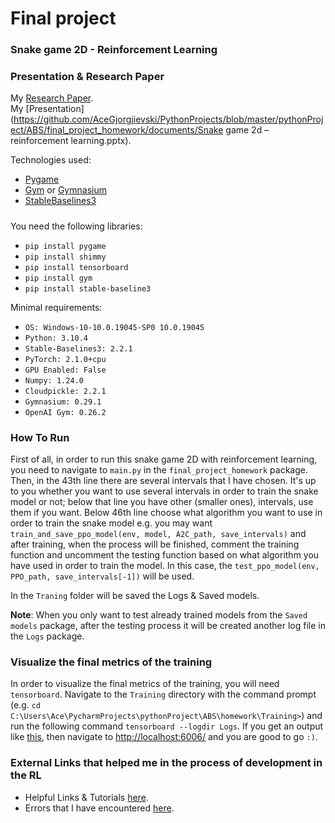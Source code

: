 # Final project 

### Snake game 2D - Reinforcement Learning 

### Presentation & Research Paper
My [Research Paper](https://github.com/AceGjorgjievski/PythonProjects/blob/master/pythonProject/ABS/final_project_homework/documents/SnakeGameRLResearch.pdf).
</br>
My [Presentation](https://github.com/AceGjorgjievski/PythonProjects/blob/master/pythonProject/ABS/final_project_homework/documents/Snake game 2d – reinforcement learning.pptx).

Technologies used: 
- [Pygame](https://www.pygame.org/docs/)
- [Gym](https://www.gymlibrary.dev/index.html) or [Gymnasium](https://gymnasium.farama.org/index.html)
- [StableBaselines3](https://stable-baselines3.readthedocs.io/en/master/index.html)
#####
You need the following libraries:
- ``pip install pygame``
- ``pip install shimmy``
- ``pip install tensorboard``
- ``pip install gym``
- ``pip install stable-baseline3``

Minimal requirements:
- ``OS: Windows-10-10.0.19045-SP0 10.0.19045``
- ``Python: 3.10.4``
- ``Stable-Baselines3: 2.2.1``
- ``PyTorch: 2.1.0+cpu``
- ``GPU Enabled: False``
- ``Numpy: 1.24.0``
- ``Cloudpickle: 2.2.1``
- ``Gymnasium: 0.29.1``
- ``OpenAI Gym: 0.26.2``

### How To Run
First of all, in order to run this snake game 2D with
reinforcement learning, you need to navigate to ``main.py`` 
in the ``final_project_homework`` package. Then, 
in the 43th line there are several intervals that I have chosen. It's
up to you whether you want to use several intervals in order to
train the snake model or not; below that line you have other (smaller ones),
intervals, use them if you want.
Below 46th line choose what algorithm you want to use
in order to train the snake model e.g. you may want
``train_and_save_ppo_model(env, model, A2C_path, save_intervals)``
and after training, when the process will be finished, comment the 
training function and uncomment the testing function based
on what algorithm you have used in order to train the model.
In this case, the ``test_ppo_model(env, PPO_path, save_intervals[-1])``
will be used.

In the ``Traning`` folder will be saved the Logs & Saved models.

**Note**: When you only want to test already trained models from
the ``Saved models`` package, after the testing process it will be
created another log file in the ``Logs`` package.

### Visualize the final metrics of the training

In order to visualize the final metrics of the training, you will need
``tensorboard``. Navigate to the `Training` directory with the command prompt
(e.g. `cd C:\Users\Ace\PycharmProjects\pythonProject\ABS\homework\Training>`)
and run the following command `tensorboard --logdir Logs`. 
If you get an output like [this](https://prnt.sc/KN1CZPfhomWe), then navigate to
[http://localhost:6006/](http://localhost:6006/) and you are good to go `:)`.

### External Links that helped me in the process of development in the RL

- Helpful Links & Tutorials [here](https://github.com/AceGjorgjievski/PythonProjects/blob/master/pythonProject/ABS/final_project_homework/help_links).
- Errors that I have encountered [here](https://github.com/AceGjorgjievski/PythonProjects/blob/master/pythonProject/ABS/final_project_homework/handled_erros.txt).

